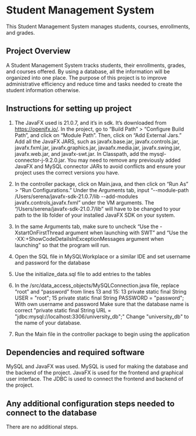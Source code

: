 # Student Management System
This Student Management System manages students, courses, enrollments, and grades.
## Project Overview
A Student Management System tracks students, their enrollments, grades, and courses offered. By using a database, all the information will be organized into one place.
The purpose of this project is to improve administrative efficiency and reduce time and tasks needed to create the student information otherwise.
## Instructions for setting up project
1. The JavaFX used is 21.0.7, and it’s in sdk. It’s downloaded from https://openjfx.io/. In the project, go to “Build Path” > “Configure Build Path”, and click on “Module Path”. Then, click on “Add External Jars.”  Add all the JavaFX JARS, such as javafx.base.jar, javafx.controls.jar, javafx.fxml.jar, javafx.graphics.jar, javaafx.media.jar, javafx.swing.jar, javafx.web.jar, and javafx-swt.jar. In Classpath, add the mysql-connector-j-9.2.0.jar. You may need to remove any previously added JavaFX and MySQL connector JARs to avoid conflicts and ensure your project uses the correct versions you have.
2. In the controller package, click on Main.java, and then click on “Run As” > “Run Configurations.” Under the Arguments tab, input “--module-path /Users/serena/javafx-sdk-21.0.7/lib --add-modules javafx.controls,javafx.fxml” under the VM arguments. The “/Users/serena/javafx-sdk-21.0.7/lib” will have to be changed to your path to the lib folder of your installed JavaFX SDK on your system.
3. In the same Arguments tab, make sure to uncheck “Use the -XstartOnFirstThread argument when launching with SWT” and “Use the -XX:+ShowCodeDetailsInExceptionMessages argument when launching” so that the program will run.

4. Open the SQL file in MySQLWorkplace or a similar IDE and set username and password for the database
5. Use the initialize_data.sql file to add entries to the tables

6. In the /src/data_access_objects/MySQLConnection.java file, replace “root” and “password” from lines 13 and 15:
13	private static final String USER = "root";
15	private static final String PASSWORD = "password";
With own username and password
Make sure that the database name is correct "private static final String URL = "jdbc:mysql://localhost:3306/university_db";"
Change "university_db" to the name of your database.
7. Run the Main file in the controller package to begin using the application

## Dependencies and required software
MySQL and JavaFX was used. MySQL is used for making the database and the backend of the project. JavaFX is used for the frontend and graphical user interface. The JDBC is used to connect the frontend
and backend of the project.

## Any additional configuration steps needed to connect to the database
There are no additional steps. 